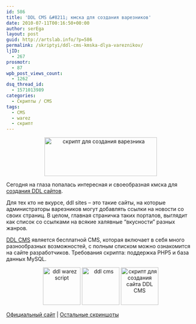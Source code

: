 ```yaml
---
id: 586
title: 'DDL CMS &#8211; кмска для создания варезников'
date: 2010-07-11T00:16:50+00:00
author: serEga
layout: post
guid: http://artslab.info/?p=586
permalink: /skriptyi/ddl-cms-kmska-dlya-vareznikov/
ljID:
  - 267
prosmotr:
  - 87
wpb_post_views_count:
  - 1262
dsq_thread_id:
  - 1571013989
categories:
  - Скрипты / CMS
tags:
  - CMS
  - warez
  - скрипт
---
```

<center>
  <a href="http://artslab.info/wp-content/uploads/ddl_cms.jpeg"><img src="http://artslab.info/wp-content/uploads/ddl_cms-300x103.jpg" alt="скрипт для создания варезника" title="ddl_cms" width="300" height="103" class="size-medium wp-image-587" /></a>
</center>

Сегодня на глаза попалась интересная и своеобразная кмска для <a href="http://www.ddlcms.com/" target="_blank">создания DDL сайтов</a>.
  
Для тех кто не вкурсе, ddl sites &#8211; это такие сайты, на которые администраторы варезников могут добавлять ссылки на новости со своих страниц. В целом, главная страничка таких порталов, выглядит как список со ссылками на всякие халявные &#8220;вкусности&#8221; разных жанров. 

<a href="http://www.ddlcms.com" target="_blank">DDL CMS</a> является бесплатной CMS, которая включает в себя много разнообразных возможностей, с полным списком можно ознакомится на сайте разработчиков. Требования скрипта: поддержка PHP5 и база данных MySQL.

<center>
  <a href="http://artslab.info/wp-content/uploads/ddl_settings.png"><img src="http://artslab.info/wp-content/uploads/ddl_settings-100x100.png" alt="ddl warez script" title="ddl_settings" width="100" height="100" class="alignnone size-thumbnail wp-image-2211" /></a> <a href="http://artslab.info/wp-content/uploads/urls.png"><img src="http://artslab.info/wp-content/uploads/urls-100x100.png" alt="ddl cms" title="urls" width="100" height="100" class="alignnone size-thumbnail wp-image-2212" /></a> <a href="http://artslab.info/wp-content/uploads/instant_le.png"><img src="http://artslab.info/wp-content/uploads/instant_le-100x100.png" alt="скрипт для создания сайта DDL CMS" title="instant_le" width="100" height="100" class="alignnone size-thumbnail wp-image-2213" /></a>
</center>

<a href="http://www.ddlcms.com/features.php" target="_blank">Официальный сайт</a> | <a href="http://www.ddlcms.com/screenshots.php" target="_blank">Остальные скриншоты</a>